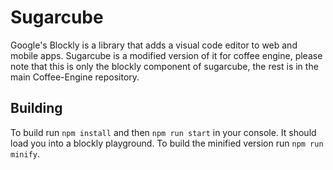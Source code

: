 # Sugarcube
Google's Blockly is a library that adds a visual code editor to web and mobile apps. Sugarcube is a modified version of it for coffee engine, please note that this is only the blockly component of sugarcube, the rest is in the main Coffee-Engine repository.

## Building
To build run `npm install` and then `npm run start` in your console. It should load you into a blockly playground.
To build the minified version run `npm run minify`.